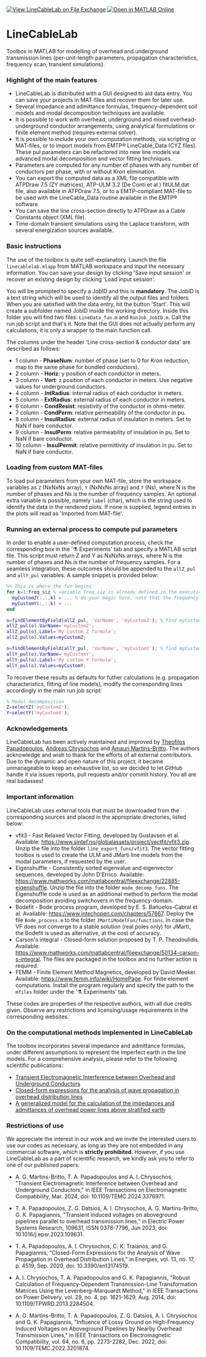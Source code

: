 [![View LineCableLab on File Exchange](https://www.mathworks.com/matlabcentral/images/matlab-file-exchange.svg)](https://www.mathworks.com/matlabcentral/fileexchange/130914-linecablelab) [![Open in MATLAB Online](https://www.mathworks.com/images/responsive/global/open-in-matlab-online.svg)](https://matlab.mathworks.com/open/fileexchange/v1?id=130914) 

# LineCableLab

Toolbox in MATLAB for modelling of overhead and underground transmission lines (per-unit-length parameters, propagation characteristics, frequency scan, transient simulations).

### Highlight of the main features

- LineCableLab is distributed with a GUI designed to aid data entry. You can save your projects in MAT-files and recover them for later use.
- Several impedance and admittance formulas, frequency-dependent soil models and modal decomposition techniques are available.
- It is possible to work with overhead, underground and mixed overhead-underground conductor arrangements, using analytical formulations or finite element method (requires external solver).
- It is possible to include your own computation methods, via scripting or MAT-files, or to import models from EMTP® LineCable_Data (CYZ files). These pul parameters can be refactored into new line models via advanced modal decomposition and vector fitting techniques.
- Parameters are computed for any number of phases with any number of conductors per phase, with or without Kron elimination. 
- You can export the computed data as a XML file compatible with ATPDraw 7.5 (ZY matrices), ATP-ULM 3.2 (De Conti et al.) fitULM.dat file, also available in ATPDraw 7.5, or to a EMTP-compliant MAT-file to be used with the LineCable_Data routine available in the EMTP® software.
- You can save the line cross-section directly to ATPDraw as a Cable Constants object (XML file).
- Time-domain transient simulations using the Laplace transform, with several energization sources available.

### Basic instructions

The use of the toolbox is quite self-explanatory. Launch the file `linecablelab.mlapp` from MATLAB workspace and input the necessary information. You can save your design by clicking 'Save input session' or recover an existing design by clicking 'Load input session'. 

You will be prompted to specify a JobID and this is **mandatory**. The JobID is a text string which will be used to identify all the output files and folders. When you are satisfied with the data entry, hit the button 'Start'. This will create a subfolder named JobID inside the working directory. Inside this folder you will find two files: `LineData_fun.m` and `RunJob_JobID.m`. Call the run job script and that's it. Note that the GUI does not actually perform any calculations, it is only a wrapper to the main function call.

The columns under the header 'Line cross-section & conductor data' are described as follows:

- 1 column -   **PhaseNum**: number of phase (set to 0 for Kron reduction, map to the same phase for bundled conductors).
- 2 column -   **Horiz**: y position of each conductor in meters.
- 3 column -   **Vert**: z position of each conductor in meters. Use negative values for underground conductors.
- 4 column -   **IntRadius**: internal radius of each conductor in meters.
- 5 column -   **ExtRadius**: external radius of each conductor in meters.
- 6 column -   **CondResist**: resistivity of the conductor in ohms-meter.
- 7 column -   **CondPerm**: relative permeability of the conductor in pu.
- 8 column -   **InsulRadius**: external radius of insulation in meters. Set to NaN if bare conductor.
- 9 column -   **InsulPerm**: relative permeability of insulation in pu. Set to NaN if bare conductor.
- 10 column -  **InsulPermit**: relative permittivity of insulation in pu. Set to NaN if bare conductor.

### Loading from custom MAT-files

To load pul parameters from your own MAT-file, store the workspace variables as `Z` (NxNxNs array), `Y` (NxNxNs array) and `f` (Ns), where N is the number of phases and Ns is the number of frequency samples. An optional extra variable is possible, namely `label` (char), which is the string used to identify the data in the rendered plots. If none is supplied, legend entries in the plots will read as 'Imported from MAT-file'.

### Running an external process to compute pul parameters

In order to enable a user-defined computation process, check the corresponding box in the '⚗️ Experiments' tab and specify a MATLAB script file. This script must return Z and Y as NxNxNs arrays, where N is the number of phases and Ns is the number of frequency samples. For a seamless integration, these outcomes should be appended to the  `allZ_pul` and `allY_pul` variables. A sample snippet is provided below:

```matlab
%% This is where the fun begins
for k=1:freq_siz % variable freq_siz is already defined in the execution context
  myCustomZ(:,:,k) = ... % do your magic here, note that the frequency is the third dimension of the array
  myCustomY(:,:,k) = ...
end

o=findElementByField(allZ_pul, 'VarName', 'myCustomZ'); % find myCustomZ in the allZ_pul struct
allZ_pul(o).VarName='myCustomZ';
allZ_pul(o).Label='My custom Z formula';
allZ_pul(o).Values=myCustomZ;

o=findElementByField(allY_pul, 'VarName', 'myCustomY'); % find myCustomY in the allY_pul struct
allY_pul(o).VarName='myCustomY';
allY_pul(o).Label='My custom Y formula';
allY_pul(o).Values=myCustomY;
```

To recover these results as defaults for futher calculations (e.g. propagation characteristics, fitting of line models), modify the corresponding lines accordingly in the main run job script: 

```matlab
% Modal decomposition
Z=selectZ('myCustomZ');
Y=selectY('myCustomY');
```

### Acknowledgements

LineCableLab has been actively maintained and improved by [Theofilos Papadopoulos](mailto:thpapa@gmail.com), [Andreas Chrysochos](mailto:anchryso@gmail.com) and [Amauri Martins-Britto](mailto:amaurigmartins@gmail.com). The authors acknowledge and wish to thank for the efforts of all external contributors. Due to the dynamic and open nature of this project, it became unmanageable to keep an exhaustive list, so we decided to let GitHub handle it via issues reports, pull requests and/or commit history. You all are real badasses!

### Important information

LineCableLab uses external tools that must be downloaded from the corresponding sources and placed in the appropriate directories, listed below:

- vfit3 - Fast Relaxed Vector Fitting, developed by Gustavsen et al. Available: https://www.sintef.no/globalassets/project/vectfit/vfit3.zip. Unzip the file into the folder `line_export_funs/vfit3`. The vector fitting toolbox is used to create the ULM and JMarti line models from the modal parameters, if requested by the user.
- Eigenshuffle - Consistently sorted eigenvalue and eigenvector sequences, developed by John D'Errico. Available: https://www.mathworks.com/matlabcentral/fileexchange/22885-eigenshuffle. Unzip the file into the folder `mode_decomp_funs`. The Eigenshuffle code is used as an additional method to perform the modal decomposition avoiding switchovers in the frequency-domain.
- Bodefit - Bode process program, developed by E. S. Bañuelos-Cabral et al. Available: https://www.intechopen.com/chapters/57667. Deploy the file `Bode_process.m` to the folder `JMartiModelFun/functions`. In case the VF does not converge to a stable solution (real poles only) for JMarti, the Bodefit is used as alternative, at the cost of accuracy.
- Carson's integral - Closed-form solution proposed by T. P. Theodoulidis. Available: https://www.mathworks.com/matlabcentral/fileexchange/50134-carson-s-integral. The files are packaged in the toolbox and no further action is required.
- FEMM - Finite Element Method Magnetics, developed by David Meeker. Available: https://www.femm.info/wiki/HomePage. For finite element computations. Install the program regularly and specify the path to the `mfiles` folder under the '⚗️ Experiments' tab.
  
These codes are properties of the respective authors, with all due credits given. Observe any restrictions and licensing/usage requirements in the corresponding websites.

### On the computational methods implemented in LineCableLab

The toolbox incorporates several impedance and admittance formulas, under different assumptions to represent the imperfect earth in the line models. For a comprehensive analysis, please refer to the following scientific publications:

- [Transient Electromagnetic Interference between Overhead and Underground Conductors](https://doi.org/10.1109/TEMC.2024.3376971)
- [Closed-form expressions for the analysis of wave propagation in overhead distribution lines](https://www.mdpi.com/1996-1073/13/17/4519)
- [A generalized model for the calculation of the impedances and admittances of overhead power lines above stratified earth](https://www.sciencedirect.com/science/article/pii/S0378779610000684?via%3Dihub)


### Restrictions of use

We appreciate the interest in our work and we invite the interested users to use our codes as necessary, as long as they are not embedded in any commercial software, which is **strictly prohibited**. However, if you use LineCableLab as a part of scientific research, we kindly ask you to refer to one of our published papers:

- A. G. Martins-Britto, T. A. Papadopoulos and A. I. Chrysochos, "Transient Electromagnetic Interference between Overhead and Underground Conductors," in IEEE Transactions on Electromagnetic Compatibility, Mar. 2024, doi: 10.1109/TEMC.2024.3376971.
  
- T. A. Papadopoulos, Z. G. Datsios, A. I. Chrysochos, A. G. Martins-Britto, G. K. Papagiannis, "Transient induced voltages on aboveground pipelines parallel to overhead transmission lines," in Electric Power Systems Research, 109631, ISSN 0378-7796, Jun 2023, doi: 10.1016/j.epsr.2023.109631.

- T. A. Papadopoulos, A. I. Chrysochos, C. K. Traianos, and G. Papagiannis, “Closed-Form Expressions for the Analysis of Wave Propagation in Overhead Distribution Lines,” in Energies, vol. 13, no. 17, p. 4519, Sep. 2020, doi: 10.3390/en13174519.

- A. I. Chrysochos, T. A. Papadopoulos and G. K. Papagiannis, "Robust Calculation of Frequency-Dependent Transmission-Line Transformation Matrices Using the Levenberg–Marquardt Method," in IEEE Transactions on Power Delivery, vol. 29, no. 4, pp. 1621-1629, Aug. 2014, doi: 10.1109/TPWRD.2013.2284504.

- A. G. Martins-Britto, T. A. Papadopoulos, Z. G. Datsios, A. I. Chrysochos and G. K. Papagiannis, "Influence of Lossy Ground on High-Frequency Induced Voltages on Aboveground Pipelines by Nearby Overhead Transmission Lines," in IEEE Transactions on Electromagnetic Compatibility, vol. 64, no. 6, pp. 2273-2282, Dec. 2022, doi: 10.1109/TEMC.2022.3201874.
